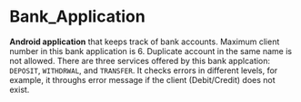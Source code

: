 # Bank_Application
**Android application** that keeps track of bank accounts. Maximum client number in this bank application is 6. 
Duplicate account in the same name is not allowed.
There are three services offered by this bank applcation: `DEPOSIT`, `WITHDRWAL`, and `TRANSFER`.
It checks errors in different levels, for example, it throughs error message if the client (Debit/Credit) does not exist.
